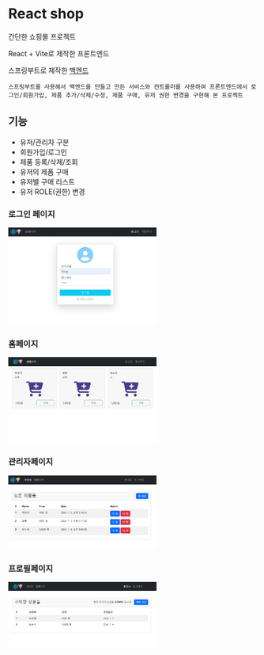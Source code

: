# React shop

간단한 쇼핑몰 프로젝트

React + Vite로 제작한 프론트엔드

스프링부트로 제작한 <a href="https://github.com/KaengEE/shop-backend">백엔드</a>

```
스프링부트를 사용해서 백엔드를 만들고 만든 서비스와 컨트롤러를 사용하여 프론트엔드에서 로그인/회원가입, 제품 추가/삭제/수정, 제품 구매, 유저 권한 변경을 구현해 본 프로젝트
```

## 기능

- 유저/관리자 구분
- 회원가입/로그인
- 제품 등록/삭제/조회
- 유저의 제품 구매
- 유저별 구매 리스트
- 유저 ROLE(권한) 변경

### 로그인 페이지

<img src="./src/assets/login.png" style="width: 300px" />

### 홈페이지

<img src="./src/assets/homepage.png" style="width: 300px" />

### 관리자페이지

<img src="./src/assets/admin.png" style="width: 300px" />

### 프로필페이지

<img src="./src/assets/profilepage.png" style="width: 300px" />
